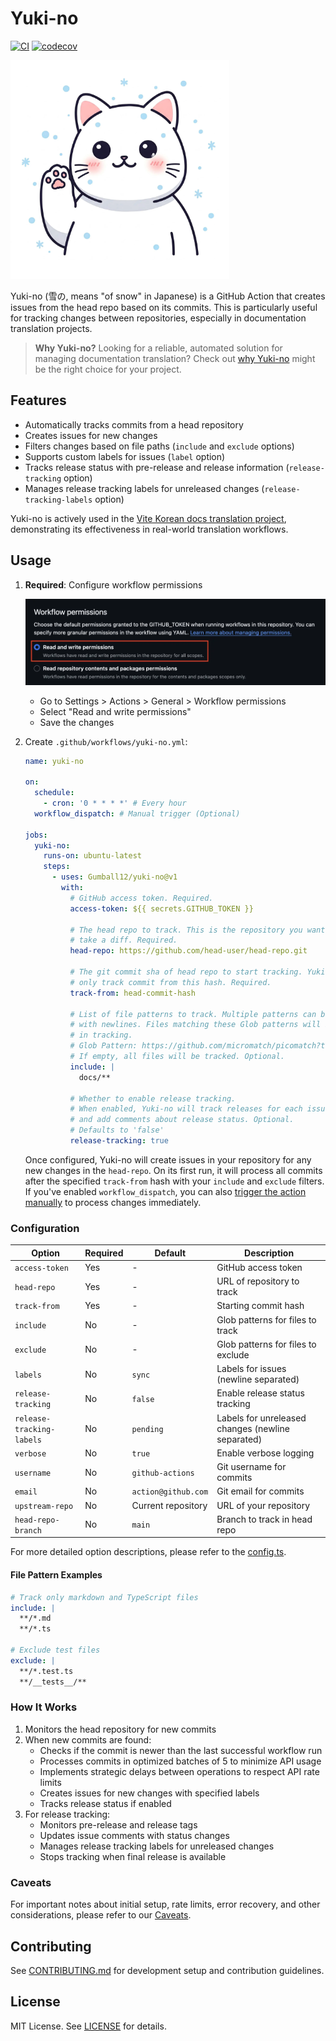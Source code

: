 # Yuki-no

[![CI](https://github.com/Gumball12/yuki-no/actions/workflows/ci.yml/badge.svg)](https://github.com/Gumball12/yuki-no/actions/workflows/ci.yml) [![codecov](https://codecov.io/gh/Gumball12/yuki-no/graph/badge.svg?token=BffFcZn5Dn)](https://codecov.io/gh/Gumball12/yuki-no)

<img width="350" src="docs/logo.webp" title="logo" alt="logo">

Yuki-no (雪の, means "of snow" in Japanese) is a GitHub Action that creates issues from the head repo based on its commits. This is particularly useful for tracking changes between repositories, especially in documentation translation projects.

> **Why Yuki-no?** Looking for a reliable, automated solution for managing documentation translation? Check out [why Yuki-no](./WHY.md) might be the right choice for your project.

## Features

- Automatically tracks commits from a head repository
- Creates issues for new changes
- Filters changes based on file paths (`include` and `exclude` options)
- Supports custom labels for issues (`label` option)
- Tracks release status with pre-release and release information (`release-tracking` option)
- Manages release tracking labels for unreleased changes (`release-tracking-labels` option)

Yuki-no is actively used in the [Vite Korean docs translation project](https://github.com/vitejs/docs-ko/issues?q=is%3Aissue%20label%3Async%20), demonstrating its effectiveness in real-world translation workflows.

## Usage

1. **Required**: Configure workflow permissions

   ![settings](./docs/settings.webp)

   - Go to Settings > Actions > General > Workflow permissions
   - Select "Read and write permissions"
   - Save the changes

2. Create `.github/workflows/yuki-no.yml`:

   ```yml
   name: yuki-no

   on:
     schedule:
       - cron: '0 * * * *' # Every hour
     workflow_dispatch: # Manual trigger (Optional)

   jobs:
     yuki-no:
       runs-on: ubuntu-latest
       steps:
         - uses: Gumball12/yuki-no@v1
           with:
             # GitHub access token. Required.
             access-token: ${{ secrets.GITHUB_TOKEN }}

             # The head repo to track. This is the repository you want to
             # take a diff. Required.
             head-repo: https://github.com/head-user/head-repo.git

             # The git commit sha of head repo to start tracking. Yuki-no will
             # only track commit from this hash. Required.
             track-from: head-commit-hash

             # List of file patterns to track. Multiple patterns can be specified
             # with newlines. Files matching these Glob patterns will be included
             # in tracking.
             # Glob Pattern: https://github.com/micromatch/picomatch?tab=readme-ov-file#advanced-globbing
             # If empty, all files will be tracked. Optional.
             include: |
               docs/**

             # Whether to enable release tracking.
             # When enabled, Yuki-no will track releases for each issue
             # and add comments about release status. Optional.
             # Defaults to 'false'
             release-tracking: true
   ```

   Once configured, Yuki-no will create issues in your repository for any new changes in the `head-repo`. On its first run, it will process all commits after the specified `track-from` hash with your `include` and `exclude` filters. If you've enabled `workflow_dispatch`, you can also [trigger the action manually](https://docs.github.com/en/actions/managing-workflow-runs-and-deployments/managing-workflow-runs/manually-running-a-workflow) to process changes immediately.

### Configuration

| Option                    | Required | Default             | Description                                       |
| ------------------------- | -------- | ------------------- | ------------------------------------------------- |
| `access-token`            | Yes      | -                   | GitHub access token                               |
| `head-repo`               | Yes      | -                   | URL of repository to track                        |
| `track-from`              | Yes      | -                   | Starting commit hash                              |
| `include`                 | No       | -                   | Glob patterns for files to track                  |
| `exclude`                 | No       | -                   | Glob patterns for files to exclude                |
| `labels`                  | No       | `sync`              | Labels for issues (newline separated)             |
| `release-tracking`        | No       | `false`             | Enable release status tracking                    |
| `release-tracking-labels` | No       | `pending`           | Labels for unreleased changes (newline separated) |
| `verbose`                 | No       | `true`              | Enable verbose logging                            |
| `username`                | No       | `github-actions`    | Git username for commits                          |
| `email`                   | No       | `action@github.com` | Git email for commits                             |
| `upstream-repo`           | No       | Current repository  | URL of your repository                            |
| `head-repo-branch`        | No       | `main`              | Branch to track in head repo                      |

For more detailed option descriptions, please refer to the [config.ts](./src/config.ts).

#### File Pattern Examples

```yaml
# Track only markdown and TypeScript files
include: |
  **/*.md
  **/*.ts

# Exclude test files
exclude: |
  **/*.test.ts
  **/__tests__/**
```

### How It Works

1. Monitors the head repository for new commits
2. When new commits are found:
   - Checks if the commit is newer than the last successful workflow run
   - Processes commits in optimized batches of 5 to minimize API usage
   - Implements strategic delays between operations to respect API rate limits
   - Creates issues for new changes with specified labels
   - Tracks release status if enabled
3. For release tracking:
   - Monitors pre-release and release tags
   - Updates issue comments with status changes
   - Manages release tracking labels for unreleased changes
   - Stops tracking when final release is available

### Caveats

For important notes about initial setup, rate limits, error recovery, and other considerations, please refer to our [Caveats](./CAVEATS.md).

## Contributing

See [CONTRIBUTING.md](CONTRIBUTING.md) for development setup and contribution guidelines.

## License

MIT License. See [LICENSE](LICENSE) for details.

